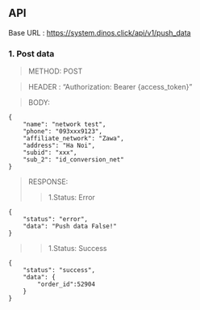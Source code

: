 ## API

Base URL : https://system.dinos.click/api/v1/push_data

### 1. Post data

>METHOD: POST

>HEADER : “Authorization: Bearer {access_token}”

>BODY: 

    {	
        "name": "network test",
        "phone": "093xxx9123",
        "affiliate_network": "Zawa",
        "address": "Ha Noi",
        "subid": "xxx",
        "sub_2": "id_conversion_net"
    }

>RESPONSE:
>>1.Status: Error

    {
        "status": "error",
        "data": "Push data False!"
    }
        
>>1.Status: Success

    {
        "status": "success",
        "data": {
            "order_id":52904
        }
    }

#  
